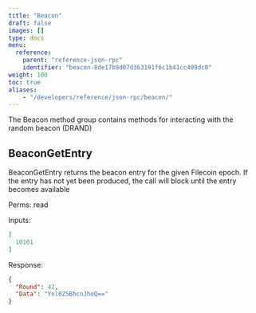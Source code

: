 ```yaml
---
title: "Beacon"
draft: false
images: []
type: docs
menu:
  reference:
    parent: "reference-json-rpc"
    identifier: "beacon-8de17b9d07d363191f6c1b41cc409dc0"
weight: 100
toc: true
aliases:
    - "/developers/reference/json-rpc/beacon/"
---
```


The Beacon method group contains methods for interacting with the random beacon (DRAND)

## BeaconGetEntry

BeaconGetEntry returns the beacon entry for the given Filecoin epoch. If
the entry has not yet been produced, the call will block until the entry
becomes available

Perms: read

Inputs:

```json
[
  10101
]
```

Response:

```json
{
  "Round": 42,
  "Data": "Ynl0ZSBhcnJheQ=="
}
```
<!--REVIEWED!-->